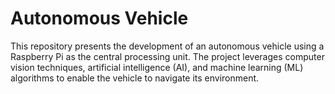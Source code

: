 # Autonomous Vehicle
This repository presents the development of an autonomous vehicle using a Raspberry Pi as the central processing unit. The project leverages computer vision techniques, artificial intelligence (AI), and machine learning (ML) algorithms to enable the vehicle to navigate its environment.
